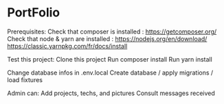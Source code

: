 # PortFolio

Prerequisites:
Check that composer is installed : https://getcomposer.org/
Check that node & yarn are installed :
https://nodejs.org/en/download/
https://classic.yarnpkg.com/fr/docs/install

Test this project:
Clone this project
Run composer install
Run yarn install

Change database infos in .env.local
Create database / apply migrations / load fixtures

Admin can:
Add projects, techs, and pictures
Consult messages received
